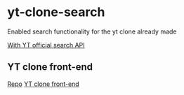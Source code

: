 # yt-clone-search
Enabled search functionality for the yt clone already made

[With YT official search API](https://yt-clone-search.netlify.app)

## YT clone front-end

[Repo](https://github.com/BLooDBRothER/clone-youtube)
[YT clone front-end](https://ytcloneyt.netlify.app/)
